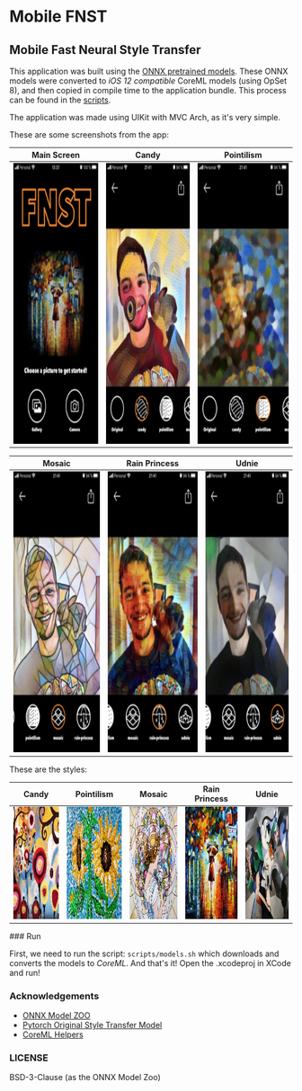 
# Mobile FNST

## Mobile Fast Neural Style Transfer

This application was built using the [ONNX pretrained models](https://github.com/onnx/models/tree/master/vision/style_transfer/fast_neural_style). These ONNX models were converted to *iOS 12 compatible* CoreML models (using OpSet 8), and then copied in compile time to the application bundle. This process can be found in the [scripts](scripts).

The application was made using UIKit with MVC Arch, as it's very simple.

These are some screenshots from the app:

| Main Screen | Candy | Pointilism |
| --- | --- | --- |
| <img alt='main' src='docs/demos/main.png' height=500 width=300/> | <img alt='candy' src='docs/demos/candy.png' height=500 width=300/> | <img alt='pointilism' src='docs/demos/pointilism.png' height=500 width=300/> |

| Mosaic | Rain Princess | Udnie |
| --- | --- | --- |
| <img alt='mosaic' src='docs/demos/mosaic.png' height=500 width=300/> | <img alt='rain-princess' src='docs/demos/rain-pricess.png' height=500 width=300/> | <img alt='udnie' src='docs/demos/udnie.png' height=500 width=300/> |

These are the styles:

| Candy | Pointilism | Mosaic | Rain Princess | Udnie |
| --- | --- | --- | --- | --- |
| <img alt='candy' src='docs/paintings/candy-painting.jpg' height=200 width=200/> | <img alt='pointilism' src='docs/paintings/pointilism-painting.jpg' height=200 width=200/> | <img alt='mosaic' src='docs/paintings/mosaic-painting.jpg' height=200 width=200/> | <img alt='rain-princess' src='docs/paintings/rain-princess-painting.jpg' height=200 width=200/> | <img alt='udnie' src='docs/paintings/udnie-painting.jpg' height=200 width=200/> |


### Run

First, we need to run the script: `scripts/models.sh` which downloads and converts the models to *CoreML*. And that's it! Open the .xcodeproj in XCode and run!

### Acknowledgements

- [ONNX Model ZOO](https://github.com/onnx/models/tree/master/vision/style_transfer/fast_neural_style)
- [Pytorch Original Style Transfer Model](https://github.com/onnx/models/tree/master/vision/style_transfer/fast_neural_style)
- [CoreML Helpers](https://github.com/hollance/CoreMLHelpers)

### LICENSE

BSD-3-Clause (as the ONNX Model Zoo)
